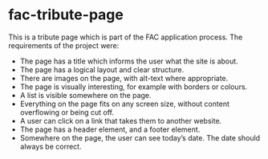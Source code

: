 # fac-tribute-page
This is a tribute page which is part of the FAC application process. The requirements of the project were: 

* The page has a title which informs the user what the site is about.
* The page has a logical layout and clear structure.
* There are images on the page, with alt-text where appropriate.
* The page is visually interesting, for example with borders or colours.
* A list is visible somewhere on the page.
* Everything on the page fits on any screen size, without content overflowing or being cut off.
* A user can click on a link that takes them to another website.
* The page has a header element, and a footer element.
* Somewhere on the page, the user can see today’s date. The date should always be correct.
